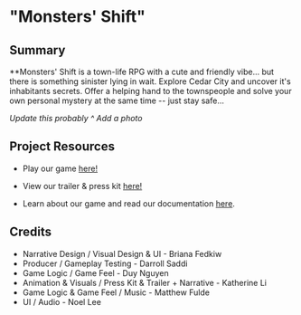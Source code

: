 # "Monsters' Shift"

## Summary ##
**Monsters' Shift is a town-life RPG with a cute and friendly vibe... but there is something sinister lying in wait. Explore Cedar City and uncover it's inhabitants secrets. Offer a helping hand to the townspeople and solve your own personal mystery at the same time -- just stay safe...

*Update this probably ^*
*Add a photo*

## Project Resources

* Play our game [here!](https://itch.io/)
* View our trailer & press kit [here!](https://youtube.com)  

* Learn about our game and read our documentation [here](https://github.com/Iemontine/MonstersShift/blob/dev-bri-repo-setup/ProjectDocument.md).

## Credits ##
* Narrative Design / Visual Design & UI - Briana Fedkiw	
* Producer / Gameplay Testing - Darroll Saddi	
* Game Logic / Game Feel - Duy Nguyen	
* Animation & Visuals	/ Press Kit & Trailer + Narrative - Katherine Li	
* Game Logic & Game Feel / Music - Matthew Fulde	
* UI / Audio - Noel Lee	
